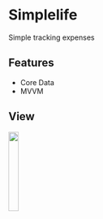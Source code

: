 # Simplelife
Simple tracking expenses

## Features
- Core Data
- MVVM

## View
<p>
  <img src="https://github.com/wayne90040/iOS-simplelife/blob/master/simplelife.gif" width='20%' height='20%'/>
</p>
